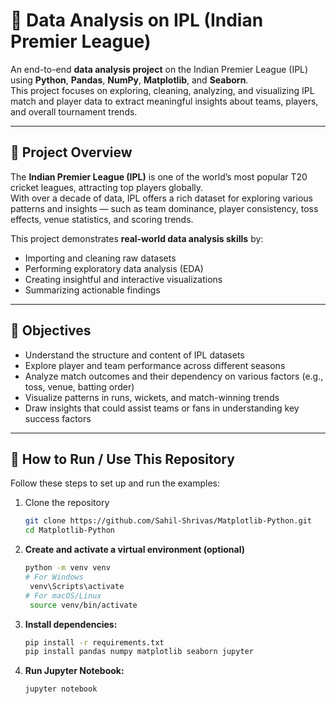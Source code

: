 # 🏏 Data Analysis on IPL (Indian Premier League)

An end-to-end **data analysis project** on the Indian Premier League (IPL) using **Python**, **Pandas**, **NumPy**, **Matplotlib**, and **Seaborn**.  
This project focuses on exploring, cleaning, analyzing, and visualizing IPL match and player data to extract meaningful insights about teams, players, and overall tournament trends.

---

## 📘 Project Overview

The **Indian Premier League (IPL)** is one of the world’s most popular T20 cricket leagues, attracting top players globally.  
With over a decade of data, IPL offers a rich dataset for exploring various patterns and insights — such as team dominance, player consistency, toss effects, venue statistics, and scoring trends.

This project demonstrates **real-world data analysis skills** by:
- Importing and cleaning raw datasets  
- Performing exploratory data analysis (EDA)  
- Creating insightful and interactive visualizations  
- Summarizing actionable findings  

---

## 🎯 Objectives

- Understand the structure and content of IPL datasets  
- Explore player and team performance across different seasons  
- Analyze match outcomes and their dependency on various factors (e.g., toss, venue, batting order)  
- Visualize patterns in runs, wickets, and match-winning trends  
- Draw insights that could assist teams or fans in understanding key success factors  

---

## 🚀 How to Run / Use This Repository

Follow these steps to set up and run the examples:

1. Clone the repository  
   ```bash
   git clone https://github.com/Sahil-Shrivas/Matplotlib-Python.git
   cd Matplotlib-Python

2. **Create and activate a virtual environment (optional)**
   ```bash
   python -m venv venv
   # For Windows
    venv\Scripts\activate
   # For macOS/Linux
    source venv/bin/activate

3. **Install dependencies:**
    ```bash
   pip install -r requirements.txt
   pip install pandas numpy matplotlib seaborn jupyter

4. **Run Jupyter Notebook:**
   ```bash
   jupyter notebook



